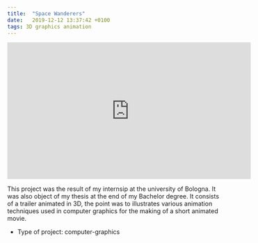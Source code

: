 ```yaml
---
title:  "Space Wanderers"
date:   2019-12-12 13:37:42 +0100
tags: 3D graphics animation
---
```


<iframe width="560" height="315" src="https://www.youtube.com/embed/HXRALKNNZ_8" frameborder="0" allow="accelerometer; autoplay; encrypted-media; gyroscope; picture-in-picture" allowfullscreen></iframe>

This project was the result of my internsip at the university of Bologna.
It was also object of my thesis at the end of my Bachelor degree. It consists
of a trailer animated in 3D, the point was to illustrates various animation
techniques used in computer graphics for the making of a short animated movie.

* Type of project: computer-graphics
